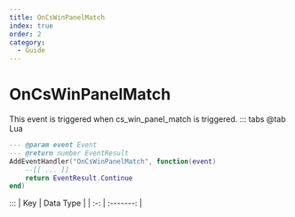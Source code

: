 ```yaml
---
title: OnCsWinPanelMatch
index: true
order: 2
category:
  - Guide
---
```


# OnCsWinPanelMatch
This event is triggered when cs_win_panel_match is triggered.
::: tabs
@tab Lua
```lua
--- @param event Event
--- @return number EventResult
AddEventHandler("OnCsWinPanelMatch", function(event)
    --[[ ... ]]
    return EventResult.Continue
end)
```

:::
| Key | Data Type |
| :-: | :-------: |
